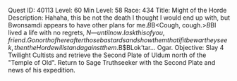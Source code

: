 Quest ID: 40113
Level: 60
Min Level: 58
Race: 434
Title: Might of the Horde
Description: Hahaha, this be not the death I thought I would end up with, but Bwonsamdi appears to have other plans for me.$B$B<Cough, cough.>$B$BI lived a life with no regrets, $N—until now. I ask this of you, friend. Go north of here after those bastards and show them that if it be war they seek, then the Horde will stand against them.$B$BLok’tar... Ogar.
Objective: Slay 4 Twilight Cultists and retrieve the Second Plate of Uldum north of the "Temple of Old". Return to Sage Truthseeker with the Second Plate and news of his expedition.

